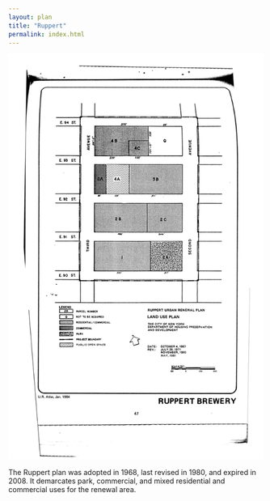 ```yaml
---
layout: plan
title: "Ruppert"
permalink: index.html
---
```


![Ruppert in the Atlas of Urban Renewal](Ruppert.jpg)

The Ruppert plan was adopted in 1968, last revised in 1980, and expired in 2008. It demarcates park, commercial, and mixed residential and commercial uses for the renewal area.

